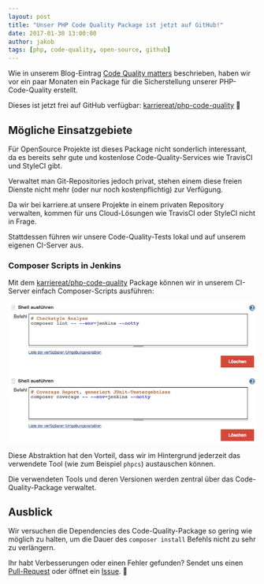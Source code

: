 ```yaml
---
layout: post
title: "Unser PHP Code Quality Package ist jetzt auf GitHub!"
date: 2017-01-30 13:00:00
author: jakob
tags: [php, code-quality, open-source, github]
---
```


Wie in unserem Blog-Eintrag [Code Quality matters](/a/php-code-quality) beschrieben,
haben wir vor ein paar Monaten ein Package für die Sicherstellung unserer
PHP-Code-Quality erstellt.

Dieses ist jetzt frei auf GitHub verfügbar:
[karriereat/php-code-quality](https://github.com/karriereat/php-code-quality) 🎉

## Mögliche Einsatzgebiete

Für OpenSource Projekte ist dieses Package nicht sonderlich interessant, da es bereits sehr gute und kostenlose Code-Quality-Services wie TravisCI und StyleCI gibt.

Verwaltet man Git-Repositories jedoch privat, stehen einem diese freien Dienste nicht mehr (oder nur noch kostenpflichtig) zur Verfügung.

Da wir bei karriere.at unsere Projekte in einem privaten Repository verwalten, kommen für uns Cloud-Lösungen wie TravisCI oder StyleCI nicht in Frage.

Stattdessen führen wir unsere Code-Quality-Tests lokal und auf unserem eigenen CI-Server aus.

### Composer Scripts in Jenkins

Mit dem [karriereat/php-code-quality](https://github.com/karriereat/php-code-quality) Package können wir in unserem CI-Server einfach Composer-Scripts ausführen:

![](/assets/images/php-code-quality-github/jenkins_composer_scripts.png)

Diese Abstraktion hat den Vorteil, dass wir im Hintergrund jederzeit das verwendete Tool (wie zum Beispiel `phpcs`) austauschen können.

Die verwendeten Tools und deren Versionen werden zentral über das Code-Quality-Package verwaltet.

## Ausblick

Wir versuchen die Dependencies des Code-Quality-Package so gering wie möglich zu halten, um die Dauer des `composer install` Befehls nicht zu sehr zu verlängern.

Ihr habt Verbesserungen oder einen Fehler gefunden? Sendet uns einen [Pull-Request](https://github.com/karriereat/php-code-quality/pulls) oder öffnet ein [Issue](https://github.com/karriereat/php-code-quality/issues). 🚀
